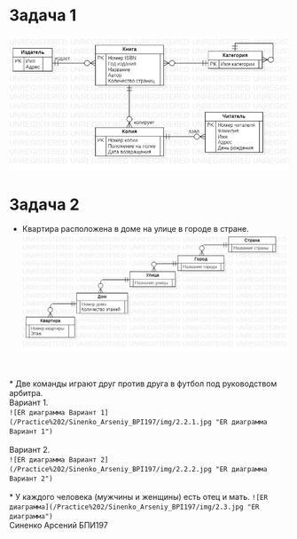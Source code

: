 # Задача 1
<code>![ER диаграмма для библиотечной системы](/Practice%202/Sinenko_Arseniy_BPI197/img/1.jpg "ER диаграмма для библиотечной системы")
</code>
# Задача 2
* Квартира расположена в доме на улице в городе в стране.
<code>![ER диаграмма](/Practice%202/Sinenko_Arseniy_BPI197/img/2.1.jpg "ER диаграмма")
</code>
* Две команды играют друг против друга в футбол под руководством арбитра.<br>
Вариант 1.<br>
<code>![ER диаграмма Вариант 1](/Practice%202/Sinenko_Arseniy_BPI197/img/2.2.1.jpg "ER диаграмма Вариант 1")
</code><br>
Вариант 2.<br>
<code>![ER диаграмма Вариант 2](/Practice%202/Sinenko_Arseniy_BPI197/img/2.2.2.jpg "ER диаграмма Вариант 2")
</code><br>
* У каждого человека (мужчины и женщины) есть отец и мать.
<code>![ER диаграмма](/Practice%202/Sinenko_Arseniy_BPI197/img/2.3.jpg "ER диаграмма")
</code>
Синенко Арсений БПИ197